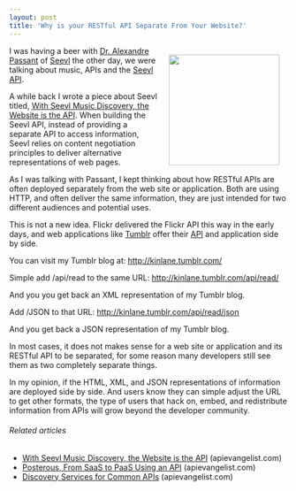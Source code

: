 ```yaml
---
layout: post
title: 'Why is your RESTful API Separate From Your Website?'
---
```

<a href="http://seevl.net/"><img style="padding: 15px;" src="http://kinlane-productions.s3.amazonaws.com/api-evangelist/seevl_logo1.png" alt="" width="200" align="right" /></a>I was having a beer with <a href="http://twitter.com/#!/terraces">Dr. Alexandre Passant</a> of <a href="http://seevl.net/">Seevl</a> the other day, we were talking about music, APIs and the <a href="http://developers.seevl.net/">Seevl API</a>.<p></p>
A while back I wrote a piece about Seevl titled, <a href="http://blog.apievangelist.com/2011/05/27/with-seevl-music-discovery-the-website-is-the-api/">With Seevl Music Discovery, the Website is the API</a>.  When building the Seevl API, instead of providing a separate API to access information, Seevl relies on content negotiation principles to deliver alternative representations of web pages.<p></p>
As I was talking with Passant, I kept thinking about how RESTful APIs are often deployed separately from the web site or application.  Both are using HTTP, and often deliver the same information, they are just intended for two different audiences and potential uses.<p></p>
This is not a new idea.  Flickr delivered the Flickr API this way in the early days, and web applications like <a title="Tumblr" href="http://www.tumblr.com/">Tumblr</a> offer their <a title="API" href="http://www.tumblr.com/docs/en/api">API</a> and application side by side.<p></p>
You can visit my Tumblr blog at:  <a title="http://kinlane.tumblr.com/" href="http://kinlane.tumblr.com/">http://kinlane.tumblr.com/</a><p></p>
Simple add /api/read to the same URL:  <a title="http://kinlane.tumblr.com/api/read/" href="http://kinlane.tumblr.com/api/read/">http://kinlane.tumblr.com/api/read/</a><p></p>
And you you get back an XML representation of my Tumblr blog.<p></p>
Add /JSON to that URL: <a href="http://kinlane.tumblr.com/api/read/json">http://kinlane.tumblr.com/api/read/json</a><p></p>
And you get back a JSON representation of my Tumblr blog.
<div><p></p>
In most cases, it does not makes sense for a web site or application and its RESTful API to be separated, for some reason many developers still see them as two completely separate things.<p></p>
In my opinion, if the HTML, XML, and JSON representations of information are deployed side by side. And users know they can simple adjust the URL to get other formats, the type of users that hack on, embed, and redistribute information from APIs will grow beyond the developer community.<p></p>
</div>
<h6 class="zemanta-related-title" style="font-size: 1em;">Related articles</h6>
<ul class="zemanta-article-ul">
	<li class="zemanta-article-ul-li"><a href="http://blog.apievangelist.com/2011/05/27/with-seevl-music-discovery-the-website-is-the-api/">With Seevl Music Discovery, the Website is the API</a> (apievangelist.com)</li>
	<li class="zemanta-article-ul-li"><a href="http://blog.apievangelist.com/2011/06/10/posterous-from-saas-to-paas-using-an-api/">Posterous, From SaaS to PaaS Using an API</a> (apievangelist.com)</li>
	<li class="zemanta-article-ul-li"><a href="http://blog.apievangelist.com/2011/05/21/discovery-services-for-common-apis/">Discovery Services for Common APIs</a> (apievangelist.com)</li>
</ul>
